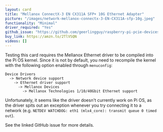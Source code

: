 ```yaml
---
layout: card
title: "Mellanox ConnectX-3 EN CX311A SFP+ 10G Ethernet Adapter"
picture: "/images/network-mellanox-connectx-3-EN-CX311A-sfp-10g.jpeg"
functionality: "Minimal"
driver_required: "Yes"
github_issue: "https://github.com/geerlingguy/raspberry-pi-pcie-devices/issues/143"
buy_link: https://amzn.to/2TlVSQN
videos: []
---
```

Testing this card requires the Mellanox Ethernet driver to be compiled into the Pi OS kernel. Since it is not by default, you need to recompile the kernel with the following option enabled through `menuconfig`:

```
Device Drivers
  -> Network device support
    -> Ethernet driver support
      -> Mellanox Devices
        -> Mellanox Technologies 1/10/40Gbit Ethernet support
```

Unfortunately, it seems like the driver doesn't currently work on Pi OS, as the driver spits out an exception whenever you try connecting it to a network (e.g. `NETDEV WATCHDOG: eth1 (mlx4_core): transmit queue 0 timed out`).

See the linked GitHub issue for more details.
